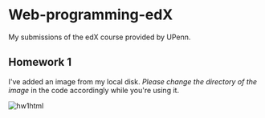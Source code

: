 # Web-programming-edX
My submissions of the edX course provided by UPenn.

## Homework 1
I've added an image from my local disk. *Please change the directory of the image* in the code accordingly while you're using it.


![hw1html](https://user-images.githubusercontent.com/60587239/81489950-94816f80-9249-11ea-8d7b-208ff62571fb.png)
